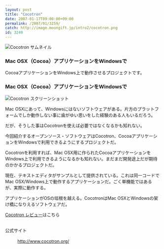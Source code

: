 ```yaml
---
layout: post
title: "Cocotron"
date: 2007-01-17T09:00:00+09:00
permalink: /2007/01/3259/
catch: http://image.moongift.jp/intro2/cocotron.png
id: 3240
---
```

 ![Cocotron サムネイル](http://image.moongift.jp/intro2/cocotron.t.png "Cocotron サムネイル")
  

### Mac OSX（Cocoa）アプリケーションをWindowsで
  
CocoaアプリケーションをWindows上で動作させるプロジェクトです。  
<!--more-->  

### Mac OSX（Cocoa）アプリケーションをWindowsで
  

![Cocotron スクリーンショット](http://image.moongift.jp/intro2/cocotron.png "Cocotron スクリーンショット")

  

Mac OSXにあって、Windowsにはないソフトウェアがある。片方のプラットフォームでしか動作しない事に歯がゆい思いをした経験のある人もいるだろう。

  

だが、そうした事はCocotronを使えば必要ではなくなるかも知れない。

  

今回紹介するオープンソース・ソフトウェアはCocotron、CocoaアプリケーションをWindowsで利用できるようにするプロジェクトだ。

  

Cocotronを利用すれば、Mac OSX用に作られたCocoaアプリケーションをWindows上で利用できるようになるかも知れない。まだまだ開発途上だが期待のかかるプロジェクトだ。

  

現在、テキストエディタがサンプルとして提供されている。これは同一コードでMac OSX/Windows上で動作するアプリケーションだ。ごく単機能ではあるが、実際に動作する。

  

アプリケーションがOSの垣根を越える。CocotronはMac OSXとWindowsの架け橋になりえるソフトウェアだ。

  

[Cocotron レビュー](http://oss.moongift.jp/review/i-3264.html)はこちら

  
<dl>
<br><dt>公式サイト</dt>
<br><dd><a href="http://www.cocotron.org/" target="_blank">http://www.cocotron.org/</a></dd>
<br>
</dl>